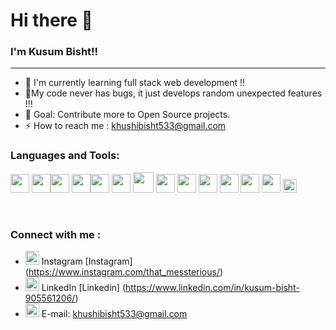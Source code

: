 ### <h1>Hi there 👋 </h1>

<h3>
I'm Kusum Bisht!! </h3>
 <hr/>

- 🌱 I'm currently learning full stack web development !!
- 🔗My code never has bugs, it just develops random unexpected features !!!
- 🎯 Goal: Contribute more to Open Source projects.
- ⚡ How to reach me : khushibisht533@gmail.com


### Languages and Tools:

<img src = 'https://github.com/MarikIshtar007/MarikIshtar007/blob/master/images/c-original.svg' width='30'/> <img src = 'https://github.com/MarikIshtar007/MarikIshtar007/blob/master/images/cpp.svg' width='30'/><img src = 'https://github.com/MarikIshtar007/MarikIshtar007/blob/master/images/python2.png' height='30'/> <img src = 'https://github.com/MarikIshtar007/MarikIshtar007/blob/master/images/html.svg' width='30'/><img src = 'https://github.com/MarikIshtar007/MarikIshtar007/blob/master/images/css.svg' width='30'/> <img src = 'https://github.com/MarikIshtar007/MarikIshtar007/blob/master/images/js.svg' width='30'/> <img src = 'https://github.com/MarikIshtar007/MarikIshtar007/blob/master/images/bootstrap.svg' width='33'/> <img src = 'https://github.com/MarikIshtar007/MarikIshtar007/blob/master/images/sql.svg' width='30'/> <img src = 'https://github.com/simple-icons/simple-icons/blob/develop/icons/adobeaftereffects.svg' width='30'/> <img src ='https://github.com/simple-icons/simple-icons/blob/develop/icons/adobeillustrator.svg' width='30'/> <img src = 'https://github.com/simple-icons/simple-icons/blob/develop/icons/adobephotoshop.svg' width='30'/>  <img src = 'https://github.com/simple-icons/simple-icons/blob/develop/icons/adobepremierepro.svg' width='30'/> <img src = 'https://github.com/MarikIshtar007/MarikIshtar007/blob/master/images/git.svg' width='30'/> <img src = 'https://github.com/MarikIshtar007/MarikIshtar007/blob/master/images/flutter-logo.svg' width='22'/>
       
       
<br />

### Connect with me :

 - <img src="https://www.freepnglogos.com/pics/instagram-logo-png" width="22"> Instagram [Instagram] (https://www.instagram.com/that_messterious/)
- <img src="https://www.freepnglogos.com/pics/linkedin-logo-png" width="22"> LinkedIn [Linkedin] (https://www.linkedin.com/in/kusum-bisht-905561206/) 
- <img src="https://img.icons8.com/fluency/48/000000/gmail-new.png" width="22"> E-mail: khushibisht533@gmail.com

<br />

